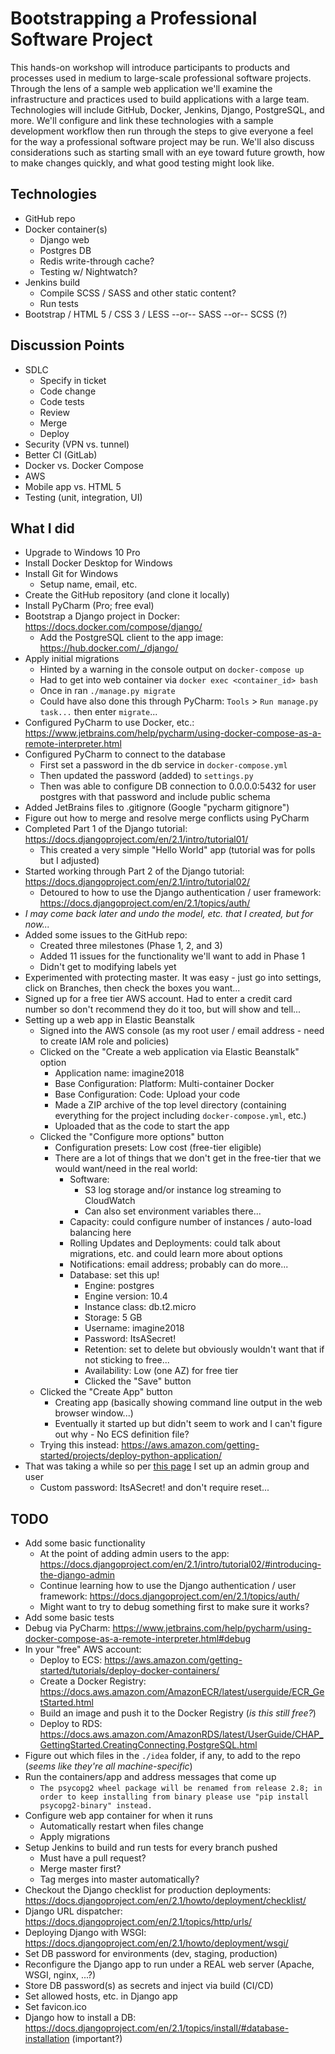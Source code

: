 # Bootstrapping a Professional Software Project

This hands-on workshop will introduce participants to products and processes used in medium to large-scale professional software projects. 
Through the lens of a sample web application we'll examine the infrastructure and practices used to build applications with a large team. 
Technologies will include GitHub, Docker, Jenkins, Django, PostgreSQL, and more. 
We'll configure and link these technologies with a sample development workflow then run through the steps to give everyone a feel for the way a professional software project may be run. 
We'll also discuss considerations such as starting small with an eye toward future growth, how to make changes quickly, and what good testing might look like.

## Technologies

- GitHub repo
- Docker container(s)
    - Django web
    - Postgres DB
    - Redis write-through cache?
    - Testing w/ Nightwatch?
- Jenkins build
    - Compile SCSS / SASS and other static content?
    - Run tests
- Bootstrap / HTML 5 / CSS 3 / LESS --or-- SASS --or-- SCSS (?)

## Discussion Points

- SDLC
    - Specify in ticket
    - Code change
    - Code tests
    - Review
    - Merge
    - Deploy
- Security (VPN vs. tunnel)
- Better CI (GitLab)
- Docker vs. Docker Compose
- AWS
- Mobile app vs. HTML 5
- Testing (unit, integration, UI)

## What I did

- Upgrade to Windows 10 Pro
- Install Docker Desktop for Windows
- Install Git for Windows
    - Setup name, email, etc.
- Create the GitHub repository (and clone it locally)
- Install PyCharm (Pro; free eval)
- Bootstrap a Django project in Docker: https://docs.docker.com/compose/django/
    - Add the PostgreSQL client to the app image: https://hub.docker.com/_/django/
- Apply initial migrations
    - Hinted by a warning in the console output on `docker-compose up`
    - Had to get into web container via `docker exec <container_id> bash`
    - Once in ran `./manage.py migrate`
    - Could have also done this through PyCharm: `Tools` > `Run manage.py task...` then enter `migrate`...
- Configured PyCharm to use Docker, etc.: https://www.jetbrains.com/help/pycharm/using-docker-compose-as-a-remote-interpreter.html
- Configured PyCharm to connect to the database
    - First set a password in the db service in `docker-compose.yml`
    - Then updated the password (added) to `settings.py`
    - Then was able to configure DB connection to 0.0.0.0:5432 for user postgres with that password and include public schema
- Added JetBrains files to .gitignore (Google "pycharm gitignore")
- Figure out how to merge and resolve merge conflicts using PyCharm
- Completed Part 1 of the Django tutorial: https://docs.djangoproject.com/en/2.1/intro/tutorial01/
    - This created a very simple "Hello World" app (tutorial was for polls but I adjusted)
- Started working through Part 2 of the Django tutorial: https://docs.djangoproject.com/en/2.1/intro/tutorial02/
    - Detoured to how to use the Django authentication / user framework: https://docs.djangoproject.com/en/2.1/topics/auth/
- _I may come back later and undo the model, etc. that I created, but for now..._
- Added some issues to the GitHub repo:
    - Created three milestones (Phase 1, 2, and 3)
    - Added 11 issues for the functionality we'll want to add in Phase 1
    - Didn't get to modifying labels yet
- Experimented with protecting master. It was easy - just go into settings, click on Branches, then check the boxes you want...
- Signed up for a free tier AWS account. Had to enter a credit card number so don't recommend they do it too, but will show and tell...
- Setting up a web app in Elastic Beanstalk
    - Signed into the AWS console (as my root user / email address - need to create IAM role and policies)
    - Clicked on the "Create a web application via Elastic Beanstalk" option
        - Application name: imagine2018
        - Base Configuration: Platform: Multi-container Docker
        - Base Configuration: Code: Upload your code
        - Made a ZIP archive of the top level directory (containing everything for the project including `docker-compose.yml`, etc.)
        - Uploaded that as the code to start the app
    - Clicked the "Configure more options" button
        - Configuration presets: Low cost (free-tier eligible)
        - There are a lot of things that we don't get in the free-tier that we would want/need in the real world:
            - Software: 
                - S3 log storage and/or instance log streaming to CloudWatch
                - Can also set environment variables there...
            - Capacity: could configure number of instances / auto-load balancing here
            - Rolling Updates and Deployments: could talk about migrations, etc. and could learn more about options
            - Notifications: email address; probably can do more...
            - Database: set this up!
                - Engine: postgres
                - Engine version: 10.4
                - Instance class: db.t2.micro
                - Storage: 5 GB
                - Username: imagine2018
                - Password: ItsASecret!
                - Retention: set to delete but obviously wouldn't want that if not sticking to free...
                - Availability: Low (one AZ) for free tier
                - Clicked the "Save" button
    - Clicked the "Create App" button
        - Creating app (basically showing command line output in the web browser window...)
        - Eventually it started up but didn't seem to work and I can't figure out why - No ECS definition file?
    - Trying this instead: https://aws.amazon.com/getting-started/projects/deploy-python-application/
- That was taking a while so per [this page](https://docs.aws.amazon.com/IAM/latest/UserGuide/getting-started_create-admin-group.html) I set up an admin group and user
    - Custom password: ItsASecret! and don't require reset...

## TODO

- Add some basic functionality
    - At the point of adding admin users to the app: https://docs.djangoproject.com/en/2.1/intro/tutorial02/#introducing-the-django-admin
    - Continue learning how to use the Django authentication / user framework: https://docs.djangoproject.com/en/2.1/topics/auth/
    - Might want to try to debug something first to make sure it works?
- Add some basic tests
- Debug via PyCharm: https://www.jetbrains.com/help/pycharm/using-docker-compose-as-a-remote-interpreter.html#debug
- In your "free" AWS account:
    - Deploy to ECS: https://aws.amazon.com/getting-started/tutorials/deploy-docker-containers/
    - Create a Docker Registry: https://docs.aws.amazon.com/AmazonECR/latest/userguide/ECR_GetStarted.html
    - Build an image and push it to the Docker Registry (_is this still free?_)
    - Deploy to RDS: https://docs.aws.amazon.com/AmazonRDS/latest/UserGuide/CHAP_GettingStarted.CreatingConnecting.PostgreSQL.html
- Figure out which files in the `./idea` folder, if any, to add to the repo (_seems like they're all machine-specific_)
- Run the containers/app and address messages that come up
    - `The psycopg2 wheel package will be renamed from release 2.8; in order to keep installing from binary please use "pip install psycopg2-binary" instead.`
- Configure web app container for when it runs
    - Automatically restart when files change
    - Apply migrations
- Setup Jenkins to build and run tests for every branch pushed
    - Must have a pull request?
    - Merge master first?
    - Tag merges into master automatically?
- Checkout the Django checklist for production deployments: https://docs.djangoproject.com/en/2.1/howto/deployment/checklist/
- Django URL dispatcher: https://docs.djangoproject.com/en/2.1/topics/http/urls/
- Deploying Django with WSGI: https://docs.djangoproject.com/en/2.1/howto/deployment/wsgi/
- Set DB password for environments (dev, staging, production)
- Reconfigure the Django app to run under a REAL web server (Apache, WSGI, nginx, ...?)
- Store DB password(s) as secrets and inject via build (CI/CD)
- Set allowed hosts, etc. in Django app
- Set favicon.ico
- Django how to install a DB: https://docs.djangoproject.com/en/2.1/topics/install/#database-installation (important?)
